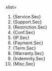 xlist=<ol><li>{Service.Sec}<li>{Support.Sec}<li>{Restriction.Sec}<li>{Conf.Sec}<li>{IP.Sec}<li>{Payment.Sec}<li>{Term.Sec}<li>{Warranty.Sec}<li>{Indemnity.Sec}<li>{Misc.Sec}</ol>